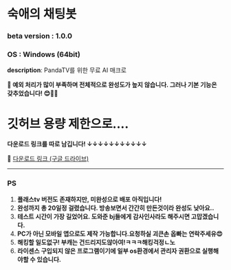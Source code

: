 # 숙애의 채팅봇

### beta version : 1.0.0
### OS : Windows (64bit)
**description**: PandaTV를 위한 무료 AI 매크로 


**🚨 예외 처리가 많이 부족하며 전체적으로 완성도가 높지 않습니다. 
그러나 기본 기능은 갖추었습니다! 😊🤣🤣**

# 깃허브 용량 제한으로....
**다운로드 링크를 따로 남깁니다! ↓↓↓↓↓↓↓↓↓↓↓**

🔗 [다운로드 링크 (구글 드라이브)](https://drive.google.com/file/d/1PNFWe_Ijrs_mX8ByTat0lDC-i51TJZ-r/view?usp=drive_link)

---

### PS

1. **플래스tv 버전도 존재하지만, 미완성으로 배포 아직입니다!**
2. **완성까지 총 20일정 걸렸습니다. 방송보면서 간간히 만든것이라 완성도 낮아요..**
3. **테스트 시간이 가장 길었어요. 도와준 bj들에게 감사인사라도 해주시면 고맙겠습니다.**
4. **PC가 아닌 모바일 앱으로도 제작 가능합니다.요청하실 괴큰손 옵빠는 연락주세유😍**
5. **해킹할 일도없구! 부캐는 건드리지도않아여!ㅋㅋㅋ해킹걱정ㄴ노**
6. **라이센스 구입되지 않은 프로그램이기에 일부 os환경에서 관리자 권환으로 실행해야할 수 있습니다.**
